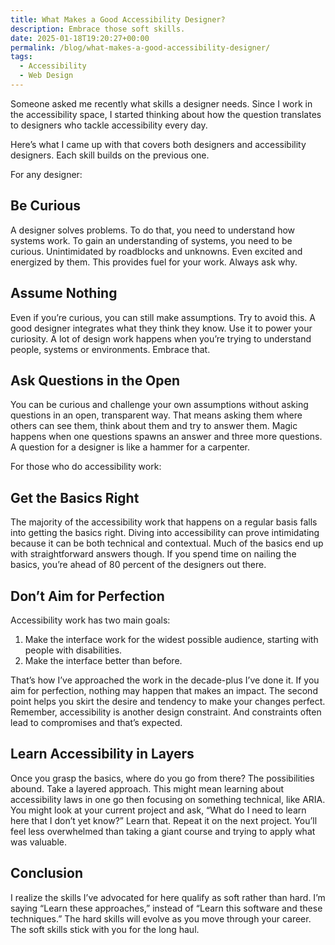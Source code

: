 ```yaml
---
title: What Makes a Good Accessibility Designer?
description: Embrace those soft skills.
date: 2025-01-18T19:20:27+00:00
permalink: /blog/what-makes-a-good-accessibility-designer/
tags:
  - Accessibility
  - Web Design
---
```


Someone asked me recently what skills a designer needs. Since I work in the accessibility space, I started thinking about how the question translates to designers who tackle accessibility every day.

Here’s what I came up with that covers both designers and accessibility designers. Each skill builds on the previous one.

For any designer:

## Be Curious

A designer solves problems. To do that, you need to understand how systems work. To gain an understanding of systems, you need to be curious. Unintimidated by roadblocks and unknowns. Even excited and energized by them. This provides fuel for your work. Always ask why.

## Assume Nothing

Even if you’re curious, you can still make assumptions. Try to avoid this. A good designer integrates what they think they know. Use it to power your curiosity. A lot of design work happens when you’re trying to understand people, systems or environments. Embrace that.

## Ask Questions in the Open

You can be curious and challenge your own assumptions without asking questions in an open, transparent way. That means asking them where others can see them, think about them and try to answer them. Magic happens when one questions spawns an answer and three more questions. A question for a designer is like a hammer for a carpenter.

For those who do accessibility work:

## Get the Basics Right

The majority of the accessibility work that happens on a regular basis falls into getting the basics right. Diving into accessibility can prove intimidating because it can be both technical and contextual. Much of the basics end up with straightforward answers though. If you spend time on nailing the basics, you’re ahead of 80 percent of the designers out there.

## Don’t Aim for Perfection

Accessibility work has two main goals:

1. Make the interface work for the widest possible audience, starting with people with disabilities.
2. Make the interface better than before.

That’s how I’ve approached the work in the decade-plus I’ve done it. If you aim for perfection, nothing may happen that makes an impact. The second point helps you skirt the desire and tendency to make your changes perfect. Remember, accessibility is another design constraint. And constraints often lead to compromises and that’s expected.

## Learn Accessibility in Layers

Once you grasp the basics, where do you go from there? The possibilities abound. Take a layered approach. This might mean learning about accessibility laws in one go then focusing on something technical, like ARIA. You might look at your current project and ask, “What do I need to learn here that I don’t yet know?” Learn that. Repeat it on the next project. You’ll feel less overwhelmed than taking a giant course and trying to apply what was valuable.

## Conclusion

I realize the skills I’ve advocated for here qualify as soft rather than hard. I’m saying “Learn these approaches,” instead of “Learn this software and these techniques.” The hard skills will evolve as you move through your career. The soft skills stick with you for the long haul.
